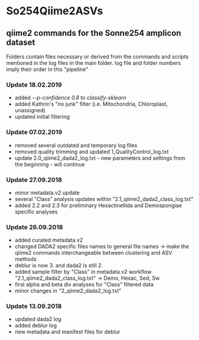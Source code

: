 # So254Qiime2ASVs
## qiime2 commands for the Sonne254 amplicon dataset

Folders contain files necessary or derived from the commands and scripts mentioned in the log files in the main folder.
log file and folder numbers imply their order in this "pipeline"

### Update 18.02.2019
- added *--p-confidence 0.8* to *classify-sklearn*
- added Kathrin's "no junk" filter (i.e. Mitochondria, Chloroplast, unassigned)
- updated initial filtering

### Update 07.02.2019
- removed several outdated and temporary log files
- removed quality trimming and updated 1_QualityControl_log.txt
- update 2.0_qiime2_dada2_log.txt - new parameters and settings from the beginning - will continue

### Update 27.09.2018
- minor metadata.v2 update
- several "Class" analysis updates within "2.1_qiime2_dada2_class_log.txt"
- added 2.2 and 2.3 for preliminary Hexactinellida and Demospongiae specific analyses

### Update 26.09.2018
- added curated metadata.v2
- changed DADA2 specific files names to general file names -> make the qiime2 commands interchangeable between clustering and ASV methods
- deblur is now 3. and dada2 is still 2.
- added sample filter by "Class" in metadata.v2 workflow "2.1_qiime2_dada2_class_log.txt" -> Demo, Hexac, Sed, Sw
- first alpha and beta div analyses for "Class" filtered data
- minor changes in "2_qiime2_dada2_log.txt"

### Update 13.09.2018
- updated dada2 log
- added deblur log
- new metadata and manifest files for deblur
